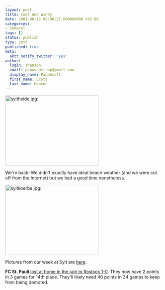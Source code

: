 ```yaml
---
layout: post
title: Cool and Windy
date: 2001-08-12 08:08:27.000000000 +02:00
categories:
- General
tags: []
status: publish
type: post
published: true
meta:
  aktt_notify_twitter: 'yes'
author:
  login: shanson
  email: papascott-wp@gmail.com
  display_name: PapaScott
  first_name: Scott
  last_name: Hanson
---
```

<p><img src="https://www.papascott.de/wordpress/wp-content/uploads/2001/08/syltheide.jpg" height="225" width="300" border="0" alt="syltheide.jpg: " /></p>
<p>We're back! We didn't exactly have ideal beach weather (and we were cut off from the Internet) but we had a good time nonetheless. </p>
<p><img src="https://www.papascott.de/wordpress/wp-content/uploads/2001/08/syltkoerbe.jpg" height="225" width="300" border="0" alt="syltkoerbe.jpg: " /></p>
<p>Pictures from our week at Sylt are <a href="http://www.shcon.com/index.php?album=08_2001%2F20010812_sylt&dispsize=512">here</a>.</p>
<p><b>FC St. Pauli</b> <a href="http://www.bundesliga.de/en/bundesliga/2001/03/01735/nachbericht.shtml?">lost at home in the rain to Rostock 1-0</a>. They now have 2 points in 3 games for 14th place. They'll likely need 40 points in 34 games to keep from being demoted.</p>
